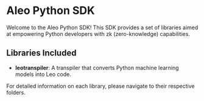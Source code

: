 # Aleo Python SDK

Welcome to the Aleo Python SDK! This SDK provides a set of libraries aimed at empowering Python developers with zk (zero-knowledge) capabilities.

## Libraries Included

- **leotranspiler**: A transpiler that converts Python machine learning models into Leo code.

For detailed information on each library, please navigate to their respective folders.
